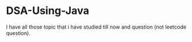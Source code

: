 # DSA-Using-Java
I have all those topic that i have studied till now and question (not leetcode question).
